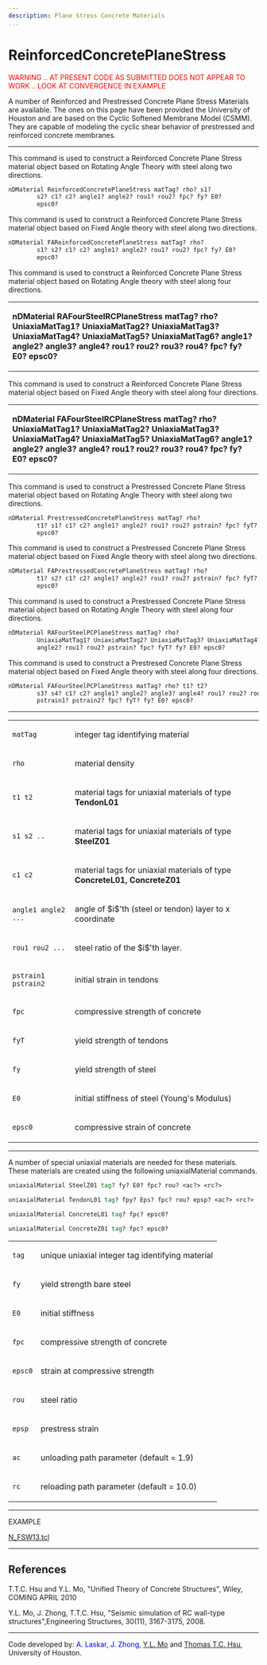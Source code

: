 ```yaml
---
description: Plane Stress Concrete Materials
...
```


# ReinforcedConcretePlaneStress

<p><span style="color:red"> WARNING .. AT PRESENT CODE AS
SUBMITTED DOES NOT APPEAR TO WORK .. LOOK AT CONVERGENCE IN
EXAMPLE</span></p>

<p>A number of Reinforced and Prestressed Concrete Plane Stress
Materials are available. The ones on this page have been provided the
University of Houston and are based on the Cyclic Softened Membrane
Model (CSMM). They are capable of modeling the cyclic shear behavior of
prestressed and reinforced concrete membranes.</p>


<hr />

<p>This command is used to construct a Reinforced Concrete Plane Stress
material object based on Rotating Angle Theory with steel along two
directions.</p>

```tcl
nDMaterial ReinforcedConcretePlaneStress matTag? rho? s1?
        s2? c1? c2? angle1? angle2? rou1? rou2? fpc? fy? E0?
        epsc0?
```

<p>This command is used to construct a Reinforced Concrete Plane Stress
material object based on Fixed Angle theory with steel along two
directions.</p>

```tcl
nDMaterial FAReinforcedConcretePlaneStress matTag? rho?
        s1? s2? c1? c2? angle1? angle2? rou1? rou2? fpc? fy? E0?
        epsc0?
```

<p>This command is used to construct a Reinforced Concrete Plane Stress
material object based on Rotating Angle theory with steel along four
directions.</p>
<table>
<tbody>
<tr class="odd">
<td><p><strong>nDMaterial RAFourSteelRCPlaneStress matTag? rho?
UniaxiaMatTag1? UniaxiaMatTag2? UniaxiaMatTag3? UniaxiaMatTag4?
UniaxiaMatTag5? UniaxiaMatTag6? angle1? angle2? angle3? angle4? rou1?
rou2? rou3? rou4? fpc? fy? E0? epsc0?</strong></p></td>
</tr>
</tbody>
</table>

<p>This command is used to construct a Reinforced Concrete Plane Stress
material object based on Fixed Angle theory with steel along four
directions.</p>
<table>
<tbody>
<tr class="odd">
<td><p><strong>nDMaterial FAFourSteelRCPlaneStress matTag? rho?
    UniaxiaMatTag1? UniaxiaMatTag2? UniaxiaMatTag3? UniaxiaMatTag4?
    UniaxiaMatTag5? UniaxiaMatTag6? angle1? angle2? angle3? angle4? rou1?
    rou2? rou3? rou4? fpc? fy? E0? epsc0?</strong></p></td>
</tr>
</tbody>
</table>

<p>This command is used to construct a Prestressed Concrete Plane Stress
material object based on Rotating Angle Theory with steel along two
directions.</p>

```tcl
nDMaterial PrestressedConcretePlaneStress matTag? rho?
        t1? s1? c1? c2? angle1? angle2? rou1? rou2? pstrain? fpc? fyT? fy2? E0?
        epsc0?
```

<p>This command is used to construct a Prestressed Concrete Plane Stress
material object based on Fixed Angle theory with steel along two
directions.</p>

```tcl
nDMaterial FAPrestressedConcretePlaneStress matTag? rho?
        t1? s2? c1? c2? angle1? angle2? rou1? rou2? pstrain? fpc? fyT? fy? E0?
        epsc0?
```

<p>This command is used to construct a Prestressed Concrete Plane Stress
material object based on Rotating Angle Theory with steel along four
directions.</p>

```tcl
nDMaterial RAFourSteelPCPlaneStress matTag? rho?
        UniaxiaMatTag1? UniaxiaMatTag2? UniaxiaMatTag3? UniaxiaMatTag4? angle1?
        angle2? rou1? rou2? pstrain? fpc? fyT? fy? E0? epsc0?
```

<p>This command is used to construct a Prestresed Concrete Plane Stress
material object based on Fixed Angle theory with steel along four
directions.</p>

```tcl
nDMaterial FAFourSteelPCPlaneStress matTag? rho? t1? t2?
        s3? s4? c1? c2? angle1? angle2? angle3? angle4? rou1? rou2? rou3? rou4?
        pstrain1? pstrain2? fpc? fyT? fy? E0? epsc0?
```

<hr />

<table>
<tbody>
<tr class="odd">
<td><code class="parameter-table-variable">matTag</code></td>
<td><p>integer tag identifying material</p></td>
</tr>
<tr class="even">
<td><code class="parameter-table-variable">rho</code></td>
<td><p>material density</p></td>
</tr>
<tr class="odd">
<td><p><code class="parameter-table-variable">t1 t2</code></p></td>
<td><p>material tags for uniaxial materials of type
<strong>TendonL01</strong></p></td>
</tr>
<tr class="even">
<td><p><code>s1 s2 ..</code></p></td>
<td><p>material tags for uniaxial materials of type <strong>SteelZ01</strong></p></td>
</tr>
<tr class="odd">
<td><p><code class="parameter-table-variable">c1 c2</code></p></td>
<td><p>material tags for uniaxial materials of type <strong>ConcreteL01, ConcreteZ01</strong></p></td>
</tr>
<tr class="even">
<td><p><code>angle1 angle2 ...</code></p></td>
<td><p>angle of $i$'th (steel or tendon) layer to x coordinate</p></td>
</tr>
<tr class="odd">
<td><p><code>rou1 rou2 ...</code></p></td>
<td><p>steel ratio of the $i$'th layer.</p></td>
</tr>
<tr class="even">
<td><p><code class="parameter-table-variable">pstrain1 pstrain2</code></p></td>
<td><p>initial strain in tendons</p></td>
</tr>
<tr class="odd">
<td><code class="parameter-table-variable">fpc</code></td>
<td><p>compressive strength of concrete</p></td>
</tr>
<tr class="even">
<td><code class="parameter-table-variable">fyT</code></td>
<td><p>yield strength of tendons</p></td>
</tr>
<tr class="odd">
<td><code class="parameter-table-variable">fy</code></td>
<td><p>yield strength of steel</p></td>
</tr>
<tr class="even">
<td><code class="parameter-table-variable">E0</code></td>
<td><p>initial stiffness of steel (Young's Modulus)</p></td>
</tr>
<tr class="odd">
<td><code class="parameter-table-variable">epsc0</code></td>
<td><p>compressive strain of concrete</p></td>
</tr>
</tbody>
</table>

<hr />

<p>A number of special uniaxial materials are needed for these
materials. These materials are created using the following
uniaxialMaterial commands.</p>

```tcl
uniaxialMaterial SteelZ01 tag? fy? E0? fpc? rou? <ac?> <rc?>
```


```tcl
uniaxialMaterial TendonL01 tag? fpy? Eps? fpc? rou? epsp? <ac?> <rc?>
```


```tcl
uniaxialMaterial ConcreteL01 tag? fpc? epsc0?
```


```tcl
uniaxialMaterial ConcreteZ01 tag? fpc? epsc0?
```

<table>
<tbody>
<tr class="odd">
<td><code class="parameter-table-variable">tag</code></td>
<td><p>unique uniaxial integer tag identifying material</p></td>
</tr>
<tr class="even">
<td><code class="parameter-table-variable">fy</code></td>
<td><p>yield strength bare steel</p></td>
</tr>
<tr class="odd">
<td><code class="parameter-table-variable">E0</code></td>
<td><p>initial stiffness</p></td>
</tr>
<tr class="even">
<td><code class="parameter-table-variable">fpc</code></td>
<td><p>compressive strength of concrete</p></td>
</tr>
<tr class="odd">
<td><code class="parameter-table-variable">epsc0</code></td>
<td><p>strain at compressive strength</p></td>
</tr>
<tr class="even">
<td><code class="parameter-table-variable">rou</code></td>
<td><p>steel ratio</p></td>
</tr>
<tr class="odd">
<td><code class="parameter-table-variable">epsp</code></td>
<td><p>prestress strain</p></td>
</tr>
<tr class="even">
<td><code class="parameter-table-variable">ac</code></td>
<td><p>unloading path parameter (default = 1.9)</p></td>
</tr>
<tr class="odd">
<td><code class="parameter-table-variable">rc</code></td>
<td><p>reloading path parameter (default = 10.0)</p></td>
</tr>
</tbody>
</table>
<hr />
<p>EXAMPLE</p>
<p><a href="N_FSW13.tcl" title="wikilink">N_FSW13.tcl</a></p>
<hr />

## References

<p>T.T.C. Hsu and Y.L. Mo, "Unified Theory of Concrete Structures", Wiley, COMING APRIL 2010</p>
<p>Y.L. Mo, J. Zhong, T.T.C. Hsu, "Seismic simulation of RC wall-type
structures",Engineering Structures, 30(11), 3167-3175, 2008.</p>

<hr />

Code developed by:
<span style="color:blue"> A. Laskar</span>, 
<span style="color:blue"> J. Zhong</span>, 
<span style="color:blue"> <a href="http://www.egr.uh.edu/cive/faculty/mo/?e=main">Y.L. Mo</a></span> and 
<span style="color:blue"> <a href="http://www.egr.uh.edu/cive/faculty/hsu/">Thomas T.C. Hsu</a></span>, University of Houston.

